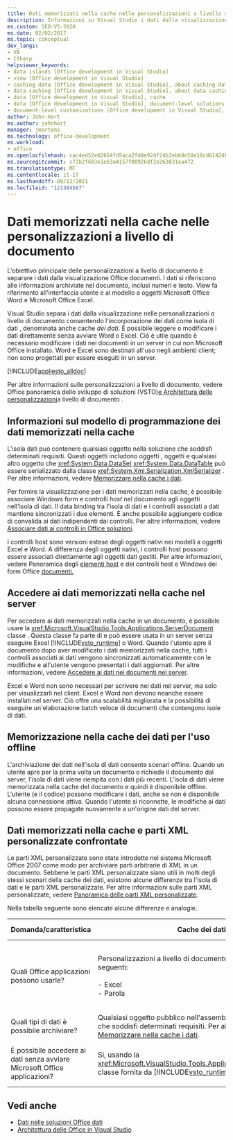 ```yaml
---
title: Dati memorizzati nella cache nelle personalizzazioni a livello di documento
description: Informazioni su Visual Studio i dati dalla visualizzazione nelle personalizzazioni a livello di documento abilitando l'incorporazione dei dati come cache dei dati.
ms.custom: SEO-VS-2020
ms.date: 02/02/2017
ms.topic: conceptual
dev_langs:
- VB
- CSharp
helpviewer_keywords:
- data islands [Office development in Visual Studio]
- view [Office development in Visual Studio]
- caching data [Office development in Visual Studio], about caching data
- data caching [Office development in Visual Studio], about data caching
- data [Office development in Visual Studio], cache
- data [Office development in Visual Studio], document-level solutions
- document-level customizations [Office development in Visual Studio], data model
author: John-Hart
ms.author: johnhart
manager: jmartens
ms.technology: office-development
ms.workload:
- office
ms.openlocfilehash: cac4ed52e82664fd5aca2fd4e924f24b3eb68e58e18cd6142db9c7c236af35be
ms.sourcegitcommit: c72b2f603e1eb3a4157f00926df2e263831ea472
ms.translationtype: MT
ms.contentlocale: it-IT
ms.lasthandoff: 08/12/2021
ms.locfileid: "121384587"
---
```

# <a name="cached-data-in-document-level-customizations"></a>Dati memorizzati nella cache nelle personalizzazioni a livello di documento
  L'obiettivo principale delle personalizzazioni a livello di documento è separare i dati dalla visualizzazione Office documenti. I dati si riferiscono alle informazioni archiviate nel documento, inclusi numeri e testo. View fa riferimento all'interfaccia utente e al modello a oggetti Microsoft Office Word e Microsoft Office Excel.

 Visual Studio separa i dati dalla visualizzazione nelle personalizzazioni *a* livello di documento consentendo l'incorporazione dei dati come isola di dati , denominata anche cache *dei dati*. È possibile leggere o modificare i dati direttamente senza avviare Word o Excel. Ciò è utile quando è necessario modificare i dati nei documenti in un server in cui non Microsoft Office installato. Word e Excel sono destinati all'uso negli ambienti client; non sono progettati per essere eseguiti in un server.

 [!INCLUDE[appliesto_alldoc](../vsto/includes/appliesto-alldoc-md.md)]

 Per altre informazioni sulle personalizzazioni [](../vsto/office-solutions-development-overview-vsto.md) a livello di documento, vedere Office panoramica dello sviluppo di soluzioni &#40;VSTO&#41;[e Architettura delle personalizzazioni](../vsto/architecture-of-document-level-customizations.md)a livello di documento .

## <a name="understand-the-cached-data-programming-model"></a>Informazioni sul modello di programmazione dei dati memorizzati nella cache
 L'isola dati può contenere qualsiasi oggetto nella soluzione che soddisfi determinati requisiti. Questi oggetti includono oggetti , oggetti e qualsiasi altro oggetto che <xref:System.Data.DataSet> <xref:System.Data.DataTable> può essere serializzato dalla classe <xref:System.Xml.Serialization.XmlSerializer> . Per altre informazioni, vedere [Memorizzare nella cache i dati](../vsto/caching-data.md).

 Per fornire la visualizzazione per i dati memorizzati nella cache, è possibile associare Windows form e controlli *host* nel documento agli oggetti nell'isola di dati. Il data binding tra l'isola di dati e i controlli associati a dati mantiene sincronizzati i due elementi. È anche possibile aggiungere codice di convalida ai dati indipendenti dai controlli. Per altre informazioni, vedere [Associare dati ai controlli in Office soluzioni](../vsto/binding-data-to-controls-in-office-solutions.md).

 I controlli host sono versioni estese degli oggetti nativi nei modelli a oggetti Excel e Word. A differenza degli oggetti nativi, i controlli host possono essere associati direttamente agli oggetti dati gestiti. Per altre informazioni, vedere Panoramica degli [elementi host](../vsto/host-items-and-host-controls-overview.md) e dei controlli host e Windows dei form Office [documenti.](../vsto/windows-forms-controls-on-office-documents-overview.md)

## <a name="access-cached-data-on-the-server"></a>Accedere ai dati memorizzati nella cache nel server
 Per accedere ai dati memorizzati nella cache in un documento, è possibile usare la <xref:Microsoft.VisualStudio.Tools.Applications.ServerDocument> classe . Questa classe fa parte di e può essere usata in un server senza eseguire Excel [!INCLUDE[vsto_runtime](../vsto/includes/vsto-runtime-md.md)] o Word. Quando l'utente apre il documento dopo aver modificato i dati memorizzati nella cache, tutti i controlli associati ai dati vengono sincronizzati automaticamente con le modifiche e all'utente vengono presentati i dati aggiornati. Per altre informazioni, vedere [Accedere ai dati nei documenti nel server](../vsto/accessing-data-in-documents-on-the-server.md).

 Excel e Word non sono necessari per scrivere nei dati nel server, ma solo per visualizzarli nel client. Excel e Word non devono neanche essere installati nel server. Ciò offre una scalabilità migliorata e la possibilità di eseguire un'elaborazione batch veloce di documenti che contengono isole di dati.

## <a name="data-caching-for-offline-use"></a>Memorizzazione nella cache dei dati per l'uso offline
 L'archiviazione dei dati nell'isola di dati consente scenari offline. Quando un utente apre per la prima volta un documento o richiede il documento dal server, l'isola di dati viene riempita con i dati più recenti. L'isola di dati viene memorizzata nella cache del documento e quindi è disponibile offline. L'utente (e il codice) possono modificare i dati, anche se non è disponibile alcuna connessione attiva. Quando l'utente si riconnette, le modifiche ai dati possono essere propagate nuovamente a un'origine dati del server.

## <a name="cached-data-and-custom-xml-parts-compared"></a>Dati memorizzati nella cache e parti XML personalizzate confrontate
 Le parti XML personalizzate sono state introdotte nel sistema Microsoft Office 2007 come modo per archiviare parti arbitrarie di XML in un documento. Sebbene le parti XML personalizzate siano utili in molti degli stessi scenari della cache dei dati, esistono alcune differenze tra l'isola di dati e le parti XML personalizzate. Per altre informazioni sulle parti XML personalizzate, vedere [Panoramica delle parti XML personalizzate](../vsto/custom-xml-parts-overview.md).

 Nella tabella seguente sono elencate alcune differenze e analogie.

|Domanda/caratteristica|Cache dei dati|Parti XML personalizzate|
|-|----------------|----------------------|
|Quali Office applicazioni possono usarle?|Personalizzazioni a livello di documento per le applicazioni seguenti:<br /><br /> - Excel<br />- Parola|Soluzioni a livello di documento e a livello di applicazione per le applicazioni seguenti:<br /><br /> - Excel<br />- PowerPoint<br />- Parola|
|Quali tipi di dati è possibile archiviare?|Qualsiasi oggetto pubblico nell'assembly di personalizzazione che soddisfi determinati requisiti. Per altre informazioni, vedere [Memorizzare nella cache i dati](../vsto/caching-data.md).|Tutti i dati XML.|
|È possibile accedere ai dati senza avviare Microsoft Office applicazioni?|Sì, usando la <xref:Microsoft.VisualStudio.Tools.Applications.ServerDocument> classe fornita da [!INCLUDE[vsto_runtime](../vsto/includes/vsto-runtime-md.md)] .|Sì, usando le classi nello spazio <xref:System.IO.Packaging> dei nomi o usando Open XML Format SDK.|

## <a name="see-also"></a>Vedi anche
- [Dati nelle soluzioni Office dati](../vsto/data-in-office-solutions.md)
- [Architettura delle Office in Visual Studio](../vsto/architecture-of-office-solutions-in-visual-studio.md)
